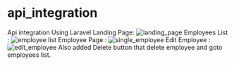 # api_integration
Api integration Using Laravel
Landing Page:
![landing_page](https://github.com/noufalkulathupuzha/api_integration/assets/88814850/644b4d59-517e-4c0b-a29c-7b367d8023ba)
Employees List :
![employee list](https://github.com/noufalkulathupuzha/api_integration/assets/88814850/617d3764-f402-4fe2-b6a7-9569ac8345ac)
Employee Page :
![single_employee](https://github.com/noufalkulathupuzha/api_integration/assets/88814850/54cd59dc-5442-4895-ad36-3702e28e691a)
Edit Employee :
![edit_employee](https://github.com/noufalkulathupuzha/api_integration/assets/88814850/d96c8200-bd75-4335-8282-aca0cafe8300)
Also added Delete button that delete employee and goto employees list.



